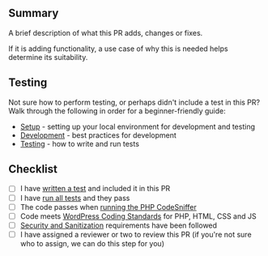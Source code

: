 ## Summary

A brief description of what this PR adds, changes or fixes.

If it is adding functionality, a use case of why this is needed helps determine its suitability.

## Testing

Not sure how to perform testing, or perhaps didn't include a test in this PR? Walk through the following in order for a beginner-friendly guide:
- [Setup](SETUP.md) - setting up your local environment for development and testing
- [Development](DEVELOPMENT.md) - best practices for development
- [Testing](TESTING.md) - how to write and run tests

## Checklist

* [ ] I have [written a test](TESTING.md#writing-an-acceptance-test) and included it in this PR
* [ ] I have [run all tests](TESTING.md#run-tests) and they pass
* [ ] The code passes when [running the PHP CodeSniffer](TESTING.md#run-php-codesniffer)
* [ ] Code meets [WordPress Coding Standards](DEVELOPMENT.md#coding-standards) for PHP, HTML, CSS and JS
* [ ] [Security and Sanitization](DEVELOPMENT.md#security-and-sanitization) requirements have been followed
* [ ] I have assigned a reviewer or two to review this PR (if you're not sure who to assign, we can do this step for you)
